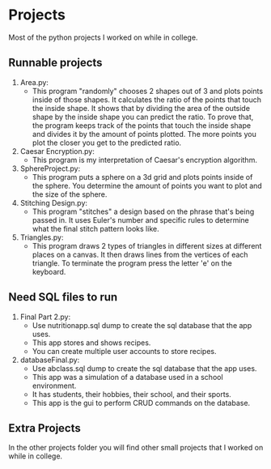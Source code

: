 # Projects

Most of the python projects I worked on while in college.

## Runnable projects

1. Area.py:
   - This program "randomly" chooses 2 shapes out of 3 and plots points inside of those shapes. It calculates the ratio of the points that touch the inside shape. It shows that by dividing the area of the outside shape by the inside shape you can predict the ratio. To prove that, the program keeps track of the points that touch the inside shape and divides it by the amount of points plotted. The more points you plot the closer you get to the predicted ratio.
2. Caesar Encryption.py:
   - This program is my interpretation of Caesar's encryption algorithm.
3. SphereProject.py:
   - This program puts a sphere on a 3d grid and plots points inside of the sphere. You determine the amount of points you want to plot and the size of the sphere.
4. Stitching Design.py:
   - This program "stitches" a design based on the phrase that's being passed in. It uses Euler's number and specific rules to determine what the final stitch pattern looks like.
5. Triangles.py:
   - This program draws 2 types of triangles in different sizes at different places on a canvas. It then draws lines from the vertices of each triangle. To terminate the program press the letter 'e' on
     the keyboard.

## Need SQL files to run

1. Final Part 2.py:
   - Use nutritionapp.sql dump to create the sql database that the app uses.
   - This app stores and shows recipes.
   - You can create multiple user accounts to store recipes.
2. databaseFinal.py:
   - Use abclass.sql dump to create the sql database that the app uses.
   - This app was a simulation of a database used in a school environment.
   - It has students, their hobbies, their school, and their sports.
   - This app is the gui to perform CRUD commands on the database.


## Extra Projects

In the other projects folder you will find other small projects that I worked on while in college.
